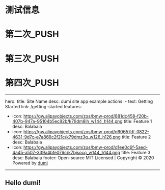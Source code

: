 # 测试信息

# 第二次\_PUSH

# 第三次\_PUSH

# 第四次\_PUSH

---

hero:
title: Site Name
desc: dumi site app example
actions: - text: Getting Started
link: /getting-started
features:

- icon: https://gw.alipayobjects.com/zos/bmw-prod/881dc458-f20b-407b-947a-95104b5ec82b/k79dm8ih_w144_h144.png
  title: Feature 1
  desc: Balabala
- icon: https://gw.alipayobjects.com/zos/bmw-prod/d60657df-0822-4631-9d7c-e7a869c2f21c/k79dmz3q_w126_h126.png
  title: Feature 2
  desc: Balabala
- icon: https://gw.alipayobjects.com/zos/bmw-prod/d1ee0c6f-5aed-4a45-a507-339a4bfe076c/k7bjsocq_w144_h144.png
  title: Feature 3
  desc: Balabala
  footer: Open-source MIT Licensed | Copyright © 2020<br />Powered by [dumi](https://d.umijs.org)

---

## Hello dumi!
